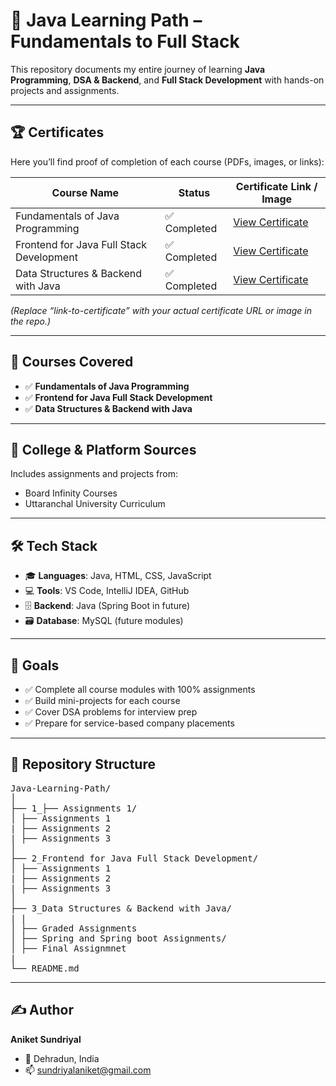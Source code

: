 # 🚀 Java Learning Path – Fundamentals to Full Stack  

This repository documents my entire journey of learning **Java Programming**, **DSA & Backend**, and **Full Stack Development** with hands-on projects and assignments.  

---

## 🏆 Certificates  

Here you’ll find proof of completion of each course (PDFs, images, or links):

| Course Name                                   | Status         | Certificate Link / Image |
|-----------------------------------------------|----------------|--------------------------|
| Fundamentals of Java Programming              | ✅ Completed   | [View Certificate](https://coursera.org/share/09529087bf2527899e00a287a7feb2c3) |
| Frontend for Java Full Stack Development      | ✅ Completed   | [View Certificate](link-to-certificate2) |
| Data Structures & Backend with Java           | ✅ Completed   | [View Certificate](link-to-certificate3) |

*(Replace “link-to-certificate” with your actual certificate URL or image in the repo.)*

---

## 📘 Courses Covered  
- ✅ **Fundamentals of Java Programming**  
- ✅ **Frontend for Java Full Stack Development**  
- ✅ **Data Structures & Backend with Java**  

---

## 🏫 College & Platform Sources  
Includes assignments and projects from:  
- Board Infinity Courses  
- Uttaranchal University Curriculum    

---

## 🛠️ Tech Stack  
- 🎓 **Languages**: Java, HTML, CSS, JavaScript  
- 💻 **Tools**: VS Code, IntelliJ IDEA, GitHub  
- 🗄 **Backend**: Java (Spring Boot in future)  
- 🗃 **Database**: MySQL (future modules)  

---

## 🎯 Goals  
- ✅ Complete all course modules with 100% assignments  
- ✅ Build mini-projects for each course  
- ✅ Cover DSA problems for interview prep  
- ✅ Prepare for service-based company placements  

---

## 📂 Repository Structure  
<pre>
Java-Learning-Path/
│
├── 1_├── Assignments 1/
│ ├── Assignments 1
| ├── Assignments 2
| ├── Assignments 3
│
├── 2_Frontend for Java Full Stack Development/
│ ├── Assignments 1
| ├── Assignments 2
| ├── Assignments 3
│
├── 3_Data Structures & Backend with Java/
| |
│ ├── Graded Assignments
│ ├── Spring and Spring boot Assignments/ 
│ ├── Final Assignmnet
|
└── README.md
</pre>

---

## ✍️ Author  
**Aniket Sundriyal**  
- 📍 Dehradun, India  
- 📫 sundriyalaniket@gmail.com  

